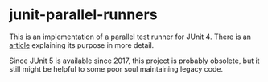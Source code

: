 # junit-parallel-runners
This is an implementation of a parallel test runner for JUnit 4. 
There is an [article](https://fractalglider.github.io/java/2016/06/27/parallel-runners-junit4.html) explaining its purpose in more detail.

Since [JUnit 5](https://junit.org/junit5) is available since 2017, this project is probably obsolete, 
but it still might be helpful to some poor soul maintaining legacy code.
